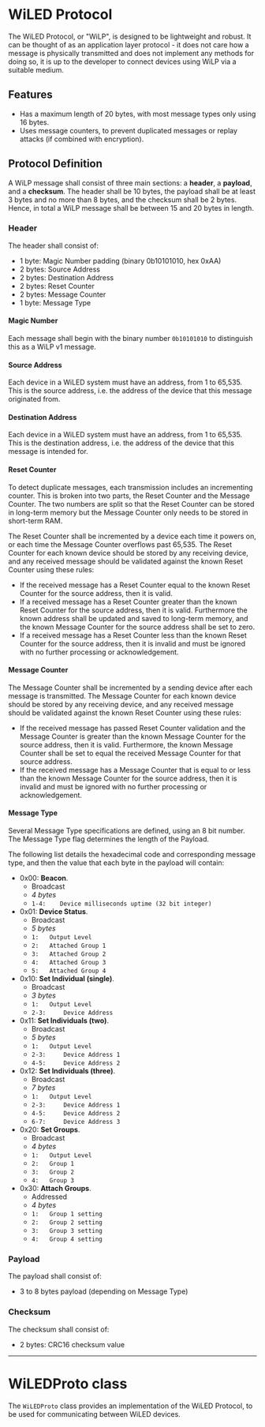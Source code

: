 # WiLED Protocol

The WiLED Protocol, or "WiLP", is designed to be lightweight and robust. It can be thought of as an application layer protocol - it does not care how a message is physically transmitted and does not implement any methods for doing so, it is up to the developer to connect devices using WiLP via a suitable medium. 

## Features

- Has a maximum length of 20 bytes, with most message types only using 16 bytes. 
- Uses message counters, to prevent duplicated messages or replay attacks (if combined with encryption). 

## Protocol Definition

A WiLP message shall consist of three main sections: a **header**, a **payload**, and a **checksum**. The header shall be 10 bytes, the payload shall be at least 3 bytes and no more than 8 bytes, and the checksum shall be 2 bytes. Hence, in total a WiLP message shall be between 15 and 20 bytes in length. 

### Header

The header shall consist of:

- 1 byte:  Magic Number padding (binary 0b10101010, hex 0xAA)
- 2 bytes: Source Address
- 2 bytes: Destination Address
- 2 bytes: Reset Counter
- 2 bytes: Message Counter
- 1 byte:  Message Type

#### Magic Number

Each message shall begin with the binary number `0b10101010` to distinguish this as a WiLP v1 message. 

#### Source Address

Each device in a WiLED system must have an address, from 1 to 65,535. This is the source address, i.e. the address of the device that this message originated from. 

#### Destination Address

Each device in a WiLED system must have an address, from 1 to 65,535. This is the destination address, i.e. the address of the device that this message is intended for. 

#### Reset Counter

To detect duplicate messages, each transmission includes an incrementing counter. This is broken into two parts, the Reset Counter and the Message Counter. The two numbers are split so that the Reset Counter can be stored in long-term memory but the Message Counter only needs to be stored in short-term RAM. 

The Reset Counter shall be incremented by a device each time it powers on, or each time the Message Counter overflows past 65,535. The Reset Counter for each known device should be stored by any receiving device, and any received message should be validated against the known Reset Counter using these rules: 

- If the received message has a Reset Counter equal to the known Reset Counter for the source address, then it is valid. 
- If a received message has a Reset Counter greater than the known Reset Counter for the source address, then it is valid. Furthermore the known address shall be updated and saved to long-term memory, and the known Message Counter for the source address shall be set to zero. 
- If a received message has a Reset Counter less than the known Reset Counter for the source address, then it is invalid and must be ignored with no further processing or acknowledgement. 

#### Message Counter

The Message Counter shall be incremented by a sending device after each message is transmitted. The Message Counter for each known device should be stored by any receiving device, and any received message should be validated against the known Reset Counter using these rules:

- If the received message has passed Reset Counter validation and the Message Counter is greater than the known Message Counter for the source address, then it is valid. Furthermore, the known Message Counter shall be set to equal the received Message Counter for that source address. 
- If the received message has a Message Counter that is equal to or less than the known Message Counter for the source address, then it is invalid and must be ignored with no further processing or acknowledgement. 

#### Message Type

Several Message Type specifications are defined, using an 8 bit number. The Message Type flag determines the length of the Payload. 

The following list details the hexadecimal code and corresponding message type, and then the value that each byte in the payload will contain: 

  - 0x00: **Beacon**.
    - Broadcast
    - _4 bytes_
    -  `1-4:	Device milliseconds uptime (32 bit integer)`
  - 0x01: **Device Status**. 
    - Broadcast
    - _5 bytes_
    - `1:	Output Level`
    - `2: 	Attached Group 1`
    - `3: 	Attached Group 2`
    - `4: 	Attached Group 3`
    - `5: 	Attached Group 4`
  - 0x10: **Set Individual (single)**. 
    - Broadcast
    - _3 bytes_ 
    - `1: 	Output Level`
    - `2-3: 	Device Address`
  - 0x11: **Set Individuals (two)**. 
    - Broadcast
    - _5 bytes_
    - `1: 	Output Level`
    - `2-3: 	Device Address 1`
    - `4-5: 	Device Address 2`
  - 0x12: **Set Individuals (three)**. 
    - Broadcast
    - _7 bytes_
    - `1: 	Output Level`
    - `2-3: 	Device Address 1`
    - `4-5: 	Device Address 2`
    - `6-7: 	Device Address 3`
  - 0x20: **Set Groups**. 
    - Broadcast
    - _4 bytes_ 
    - `1: 	Output Level`
    - `2: 	Group 1`
    - `3: 	Group 2`
    - `4: 	Group 3`
  - 0x30: **Attach Groups**. 
    - Addressed
    - _4 bytes_
    - `1: 	Group 1 setting`
    - `2: 	Group 2 setting`
    - `3: 	Group 3 setting`
    - `4: 	Group 4 setting`


### Payload

The payload shall consist of:

- 3 to 8 bytes payload (depending on Message Type)

### Checksum

The checksum shall consist of:

- 2 bytes: CRC16 checksum value


_______________________________________________________________________

# WiLEDProto class

The `WiLEDProto` class provides an implementation of the WiLED Protocol, to be used for communicating between WiLED devices. 

